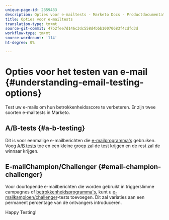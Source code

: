 ```yaml
---
unique-page-id: 2359483
description: Opties voor e-mailtests - Marketo Docs - Productdocumentatie
title: Opties voor e-mailtests
translation-type: tm+mt
source-git-commit: 47b2fee7d146c3dc558d4bbb10070683f4cdfd3d
workflow-type: tm+mt
source-wordcount: '114'
ht-degree: 0%

---
```



# Opties voor het testen van e-mail {#understanding-email-testing-options}

Test uw e-mails om hun betrokkenheidsscore te verbeteren. Er zijn twee soorten e-mailtests in Marketo.

## A/B-tests {#a-b-testing}

Dit is voor eenmalige e-mailberichten die [e-mailprogramma&#39;s](http://docs.marketo.com/display/docs/email+programs) gebruiken. Voeg [A/B tests](add-an-a-b-test.md) toe en een kleine groep zal de test krijgen en de rest zal de winnaar krijgen.

## E-mailChampion/Challenger {#email-champion-challenger}

Voor doorlopende e-mailberichten die worden gebruikt in triggerslimme campagnes of [betrokkenheidsprogramma&#39;s](http://docs.marketo.com/display/docs/drip+nurturing), kunt u [e-mailkampioen/challenger](http://docs.marketo.com/pages/viewpage.action?pageid=2359551)-tests toevoegen. Dit zal variaties aan een permanent percentage van de ontvangers introduceren.

Happy Testing!
